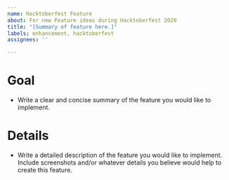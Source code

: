 ```yaml
---
name: Hacktoberfest Feature
about: For new Feature ideas during Hacktoberfest 2020
title: "[Summary of feature here.]"
labels: enhancement, hacktoberfest
assignees: ''

---
```


# Goal

- Write a clear and concise summary of the feature you would like to implement.

# Details

- Write a detailed description of the feature you would like to implement. Include screenshots and/or whatever details you believe would help to create this feature.
